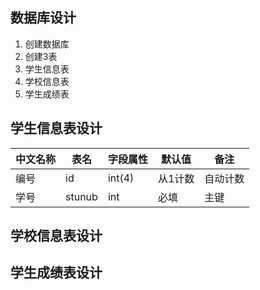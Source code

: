 ## 数据库设计

1. 创建数据库
2. 创建3表
  1. 学生信息表
  2. 学校信息表
  3. 学生成绩表
  
## 学生信息表设计
| 中文名称 | 表名 | 字段属性 | 默认值 | 备注 |
|---------|------|---------|--------|------|
| 编号 | id | int(4) | 从1计数 | 自动计数 |
| 学号 | stunub| int | 必填 | 主键 | 


## 学校信息表设计


## 学生成绩表设计
